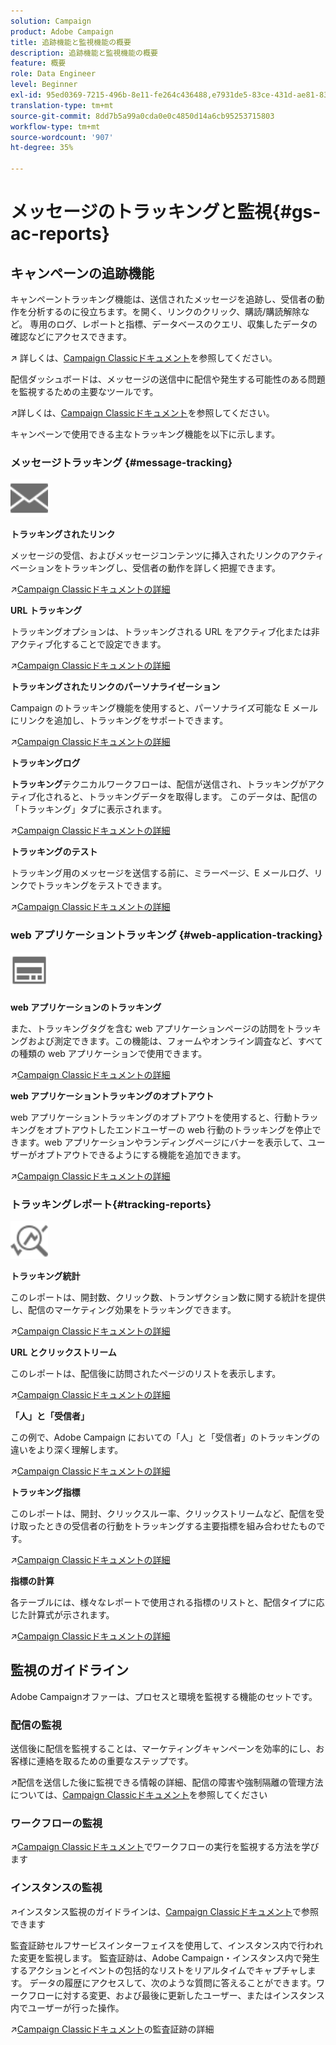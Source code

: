 ```yaml
---
solution: Campaign
product: Adobe Campaign
title: 追跡機能と監視機能の概要
description: 追跡機能と監視機能の概要
feature: 概要
role: Data Engineer
level: Beginner
exl-id: 95ed0369-7215-496b-8e11-fe264c436488,e7931de5-83ce-431d-ae81-83793d257550
translation-type: tm+mt
source-git-commit: 8dd7b5a99a0cda0e0c4850d14a6cb95253715803
workflow-type: tm+mt
source-wordcount: '907'
ht-degree: 35%

---
```


# メッセージのトラッキングと監視{#gs-ac-reports}

## キャンペーンの追跡機能

キャンペーントラッキング機能は、送信されたメッセージを追跡し、受信者の動作を分析するのに役立ちます。を開く、リンクのクリック、購読/購読解除など。 専用のログ、レポートと指標、データベースのクエリ、収集したデータの確認などにアクセスできます。

:arrow_upper_right: 詳しくは、[Campaign Classicドキュメント](https://experienceleague.adobe.com/docs/campaign-classic/using/getting-started/profile-management/editing-a-profile.html?lang=en#tracking-tab)を参照してください。

配信ダッシュボードは、メッセージの送信中に配信や発生する可能性のある問題を監視するための主要なツールです。

:arrow_upper_right:詳しくは、[Campaign Classicドキュメント](https://experienceleague.adobe.com/docs/campaign-classic/using/sending-messages/monitoring-deliveries/delivery-dashboard.html?lang=en#sending-messages)を参照してください。

キャンペーンで使用できる主なトラッキング機能を以下に示します。

### メッセージトラッキング {#message-tracking}

<img src="assets/do-not-localize/icon-message-tracking.svg" width="60px">

**トラッキングされたリンク**

メッセージの受信、およびメッセージコンテンツに挿入されたリンクのアクティベーションをトラッキングし、受信者の動作を詳しく把握できます。

:arrow_upper_right:[Campaign Classicドキュメントの詳細](https://experienceleague.adobe.com/docs/campaign-classic/using/sending-messages/tracking-messages/how-to-configure-tracked-links.html?lang=en#sending-messages)

**URL トラッキング**

トラッキングオプションは、トラッキングされる URL をアクティブ化または非アクティブ化することで設定できます。

:arrow_upper_right:[Campaign Classicドキュメントの詳細](https://experienceleague.adobe.com/docs/campaign-classic/using/sending-messages/tracking-messages/personalizing-url-tracking.html?lang=en#sending-messages)


**トラッキングされたリンクのパーソナライゼーション**

Campaign のトラッキング機能を使用すると、パーソナライズ可能な E メールにリンクを追加し、トラッキングをサポートできます。

:arrow_upper_right:[Campaign Classicドキュメントの詳細](https://experienceleague.adobe.com/docs/campaign-classic/using/sending-messages/tracking-messages/tracking-personalized-links/tracking-personalized-links.html?lang=en#sending-messages)

**トラッキングログ**

**トラッキング**&#x200B;テクニカルワークフローは、配信が送信され、トラッキングがアクティブ化されると、トラッキングデータを取得します。 このデータは、配信の「トラッキング」タブに表示されます。

:arrow_upper_right:[Campaign Classicドキュメントの詳細](https://experienceleague.adobe.com/docs/campaign-classic/using/sending-messages/tracking-messages/accessing-the-tracking-logs.html?lang=en#sending-messages)

**トラッキングのテスト**

トラッキング用のメッセージを送信する前に、ミラーページ、E メールログ、リンクでトラッキングをテストできます。

:arrow_upper_right:[Campaign Classicドキュメントの詳細](https://experienceleague.adobe.com/docs/campaign-classic/using/sending-messages/tracking-messages/testing-tracking.html?lang=en#sending-messages)

### web アプリケーショントラッキング {#web-application-tracking}

<img src="assets/do-not-localize/icon-web-app.svg" width="60px">

**web アプリケーションのトラッキング**

また、トラッキングタグを含む web アプリケーションページの訪問をトラッキングおよび測定できます。この機能は、フォームやオンライン調査など、すべての種類の web アプリケーションで使用できます。

:arrow_upper_right:[Campaign Classicドキュメントの詳細](https://experienceleague.adobe.com/docs/campaign-classic/using/designing-content/web-applications/tracking-a-web-application.html?lang=en#designing-content)

**web アプリケーショントラッキングのオプトアウト**

web アプリケーショントラッキングのオプトアウトを使用すると、行動トラッキングをオプトアウトしたエンドユーザーの web 行動のトラッキングを停止できます。web アプリケーションやランディングページにバナーを表示して、ユーザーがオプトアウトできるようにする機能を追加できます。

:arrow_upper_right:[Campaign Classicドキュメントの詳細](https://experienceleague.adobe.com/docs/campaign-classic/using/designing-content/web-applications/web-application-tracking-opt-out.html?lang=en#designing-content)

### トラッキングレポート{#tracking-reports}

<img src="assets/do-not-localize/icon_monitor.svg" width="60px">

**トラッキング統計**

このレポートは、開封数、クリック数、トランザクション数に関する統計を提供し、配信のマーケティング効果をトラッキングできます。

:arrow_upper_right:[Campaign Classicドキュメントの詳細](https://experienceleague.adobe.com/docs/campaign-classic/using/sending-messages/tracking-messages/about-message-tracking.html?lang=en#tracking-reports)

**URL とクリックストリーム**

このレポートは、配信後に訪問されたページのリストを表示します。

:arrow_upper_right:[Campaign Classicドキュメントの詳細](https://experienceleague.adobe.com/docs/campaign-classic/using/reporting/reports-on-deliveries/delivery-reports.html?lang=en#urls-and-click-streams)

**「人」と「受信者」**

この例で、Adobe Campaign においての「人」と「受信者」のトラッキングの違いをより深く理解します。

:arrow_upper_right:[Campaign Classicドキュメントの詳細](https://experienceleague.adobe.com/docs/campaign-classic/using/reporting/reports-on-deliveries/person-people-recipients.html?lang=en#reporting)

**トラッキング指標**

このレポートは、開封、クリックスルー率、クリックストリームなど、配信を受け取ったときの受信者の行動をトラッキングする主要指標を組み合わせたものです。

:arrow_upper_right:[Campaign Classicドキュメントの詳細](https://experienceleague.adobe.com/docs/campaign-classic/using/reporting/reports-on-deliveries/delivery-reports.html?lang=en#reporting)

**指標の計算**

各テーブルには、様々なレポートで使用される指標のリストと、配信タイプに応じた計算式が示されます。

:arrow_upper_right:[Campaign Classicドキュメントの詳細](https://experienceleague.adobe.com/docs/campaign-classic/using/reporting/reports-on-deliveries/indicator-calculation.html?lang=en#reporting)

## 監視のガイドライン

Adobe Campaignオファーは、プロセスと環境を監視する機能のセットです。

### 配信の監視

送信後に配信を監視することは、マーケティングキャンペーンを効率的にし、お客様に連絡を取るための重要なステップです。

:arrow_upper_right:配信を送信した後に監視できる情報の詳細、配信の障害や強制隔離の管理方法については、[Campaign Classicドキュメント](https://experienceleague.adobe.com/docs/campaign-classic/using/sending-messages/monitoring-deliveries/about-delivery-monitoring.html?lang=en#sending-messages)を参照してください

### ワークフローの監視

:arrow_upper_right:[Campaign Classicドキュメント](https://experienceleague.adobe.com/docs/campaign-classic/using/automating-with-workflows/monitoring-workflows/monitoring-workflow-execution.html?lang=en#automating-with-workflows)でワークフローの実行を監視する方法を学びます

### インスタンスの監視

:arrow_upper_right:インスタンス監視のガイドラインは、[Campaign Classicドキュメント](https://experienceleague.adobe.com/docs/campaign-classic/using/monitoring-campaign-classic/introduction/monitoring-guidelines.html?lang=en#monitoring-campaign-classic)で参照できます

監査証跡セルフサービスインターフェイスを使用して、インスタンス内で行われた変更を監視します。 監査証跡は、Adobe Campaign・インスタンス内で発生するアクションとイベントの包括的なリストをリアルタイムでキャプチャします。 データの履歴にアクセスして、次のような質問に答えることができます。ワークフローに対する変更、および最後に更新したユーザー、またはインスタンス内でユーザーが行った操作。

:arrow_upper_right:[Campaign Classicドキュメント](https://experienceleague.adobe.com/docs/campaign-classic/using/monitoring-campaign-classic/production-procedures/audit-trail.html?lang=en#accessing-audit-trail)の監査証跡の詳細
